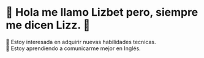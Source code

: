 # 👋 Hola me llamo Lizbet pero, siempre me dicen Lizz. 💚  #

👀 Estoy interesada en adquirir nuevas habilidades tecnicas.  
🌱 Estoy aprendiendo a comunicarme mejor en Inglés.




<!---
LizzVillasenorV/LizzVillasenorV is a ✨ special ✨ repository because its `README.md` (this file) appears on your GitHub profile.
You can click the Preview link to take a look at your changes.
--->
